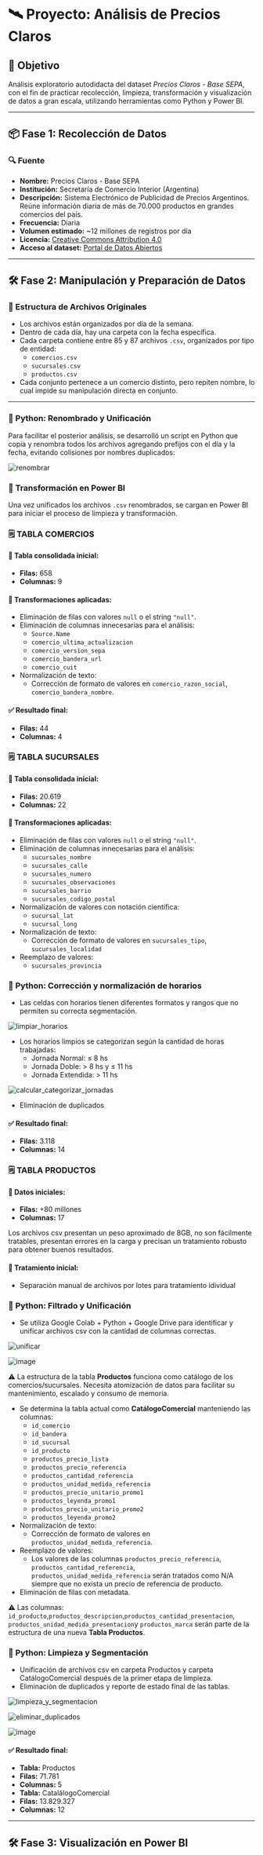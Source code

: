# 🛰️ Proyecto: Análisis de Precios Claros

## 📌 Objetivo
Análisis exploratorio autodidacta del dataset *Precios Claros - Base SEPA*, con el fin de practicar recolección, limpieza, transformación y visualización de datos a gran escala, utilizando herramientas como Python y Power BI.

---

## 📦 Fase 1: Recolección de Datos

### 🔍 Fuente
- **Nombre:** Precios Claros - Base SEPA  
- **Institución:** Secretaría de Comercio Interior (Argentina)  
- **Descripción:** Sistema Electrónico de Publicidad de Precios Argentinos. Reúne información diaria de más de 70.000 productos en grandes comercios del país.  
- **Frecuencia:** Diaria  
- **Volumen estimado:** ~12 millones de registros por día  
- **Licencia:** [Creative Commons Attribution 4.0](https://creativecommons.org/licenses/by/4.0/)  
- **Acceso al dataset:** [Portal de Datos Abiertos](https://datos.produccion.gob.ar/dataset/sepa-precios)

---

## 🛠️ Fase 2: Manipulación y Preparación de Datos

### 📂 Estructura de Archivos Originales
- Los archivos están organizados por día de la semana.
- Dentro de cada día, hay una carpeta con la fecha específica.
- Cada carpeta contiene entre 85 y 87 archivos `.csv`, organizados por tipo de entidad:
  - `comercios.csv`
  - `sucursales.csv`
  - `productos.csv`
- Cada conjunto pertenece a un comercio distinto, pero repiten nombre, lo cual impide su manipulación directa en conjunto.

---

### 🐍 Python: Renombrado y Unificación

Para facilitar el posterior análisis, se desarrolló un script en Python que copia y renombra todos los archivos agregando prefijos con el día y la fecha, evitando colisiones por nombres duplicados:

![renombrar](https://github.com/user-attachments/assets/e313df96-91bd-4ea8-985e-37a60d93a224)

### 🔄 Transformación en Power BI
Una vez unificados los archivos `.csv` renombrados, se cargan en Power BI para iniciar el proceso de limpieza y transformación.

### 🗒️ TABLA COMERCIOS
#### 🧹 Tabla consolidada inicial: 
- **Filas:** 658  
- **Columnas:** 9

#### 🔧 Transformaciones aplicadas:
- Eliminación de filas con valores `null` o el string `"null"`.
- Eliminación de columnas innecesarias para el análisis:
  - `Source.Name`
  - `comercio_ultima_actualizacion`
  - `comercio_version_sepa`
  - `comercio_bandera_url`
  - `comercio_cuit`
- Normalización de texto:
  - Corrección de formato de valores en `comercio_razon_social`, `comercio_bandera_nombre`.

#### ✅ Resultado final: 
- **Filas:** 44  
- **Columnas:** 4

### 🗒️ TABLA SUCURSALES
#### 🧹 Tabla consolidada inicial: 
- **Filas:** 20.619  
- **Columnas:** 22

#### 🔧 Transformaciones aplicadas:
- Eliminación de filas con valores `null` o el string `"null"`.
- Eliminación de columnas innecesarias para el análisis:
  - `sucursales_nombre`
  - `sucursales_calle`
  - `sucursales_numero`
  - `sucursales_observaciones`
  - `sucursales_barrio`
  - `sucursales_codigo_postal`
- Normalización de valores con notación científica:
  - `sucursal_lat`
  - `sucursal_long`
- Normalización de texto:
  - Corrección de formato de valores en `sucursales_tipo`, `sucursales_localidad`
- Reemplazo de valores: 
  - `sucursales_provincia`
  
### 🐍 Python: Corrección y normalización de horarios
  - Las celdas con horarios tienen diferentes formatos y rangos que no permiten su correcta segmentación.

  ![limpiar_horarios](https://github.com/user-attachments/assets/a1b27cb5-6f54-4c24-906a-c259d14aa667)
  
  - Los horarios limpios se categorizan según la cantidad de horas trabajadas:
    - Jornada Normal: ≤ 8 hs 
    - Jornada Doble: > 8 hs y ≤ 11 hs
    - Jornada Extendida: > 11 hs

![calcular_categorizar_jornadas](https://github.com/user-attachments/assets/6b163e23-614d-411e-a2c7-669ee58ce246)

- Eliminación de duplicados
 
#### ✅ Resultado final: 
- **Filas:** 3.118 
- **Columnas:** 14

### 🗒️ TABLA PRODUCTOS
#### 🧹 Datos iniciales: 
- **Filas:** +80 millones 
- **Columnas:** 17

Los archivos csv presentan un peso aproximado de 8GB, no son fácilmente tratables, presentan errores en la carga y precisan un tratamiento robusto para obtener buenos resultados.

#### 🔧 Tratamiento inicial:
- Separación manual de archivos por lotes para tratamiento idividual

### 🐍 Python: Filtrado y Unificación
- Se utiliza Google Colab + Python + Google Drive para identificar y unificar archivos csv con la cantidad de columnas correctas.

![unificar](https://github.com/user-attachments/assets/3ca91ebc-70b5-4861-96bc-85e16f5a8ebe)

![image](https://github.com/user-attachments/assets/3a9e0fa5-0ae6-48ad-8c51-ce74f24777ee)

⚠️ La estructura de la tabla **Productos** funciona como catálogo de los comercios/sucursales. Necesita atomización de datos para facilitar su mantenimiento, escalado y consumo de memoria.

- Se determina la tabla actual como **CatálogoComercial** manteniendo las columnas:
  - `id_comercio`
  - `id_bandera`
  - `id_sucursal`
  - `id_producto`
  - `productos_precio_lista`
  - `productos_precio_referencia`
  - `productos_cantidad_referencia`
  - `productos_unidad_medida_referencia`
  - `productos_precio_unitario_promo1`
  - `productos_leyenda_promo1`
  - `productos_precio_unitario_promo2`
  - `productos_leyenda_promo2`
- Normalización de texto:
  - Corrección de formato de valores en `productos_unidad_medida_referencia`.
- Reemplazo de valores: 
  - Los valores de las columnas `productos_precio_referencia`,	`productos_cantidad_referencia`,	`productos_unidad_medida_referencia` serán tratados como N/A siempre que no exista un precio de referencia de producto.
- Eliminación de filas con metadata.
 
⚠️ Las columnas: `id_producto`,`productos_descripcion`,`productos_cantidad_presentacion`,	`productos_unidad_medida_presentacion`y `productos_marca` serán parte de la estructura de una nueva **Tabla Productos**.

### 🐍 Python: Limpieza y Segmentación
- Unificación de archivos csv en carpeta Productos y carpeta CatálogoComercial después de la primer etapa de limpieza.
- Eliminación de duplicados y reporte de estado final de las tablas.

![limpieza_y_segmentacion](https://github.com/user-attachments/assets/c183c8a4-a238-452a-9efb-f224c1c2d35b)

![eliminar_duplicados](https://github.com/user-attachments/assets/dd6dc25a-00ac-4f0f-965d-1f541ba1a43f)

![image](https://github.com/user-attachments/assets/b8dfe7da-b9b5-487e-9676-8b0000421a10)

#### ✅ Resultado final: 
- **Tabla:** Productos
- **Filas:** 71.781
- **Columnas:** 5
- **Tabla:** CatalálogoComercial
- **Filas:** 13.829.327
- **Columnas:** 12

---

## 🛠️ Fase 3: Visualización en Power BI

